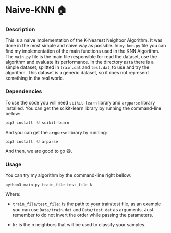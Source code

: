 # Naive-KNN :house:
### Description
This is a naive implementation of the K-Nearest Neighbor Algorithm. It was done in the most simple and naive way as possible. In `my_knn.py` file you can find my implementation of the main functions used in the KNN Algorithm. The `main.py` file is the main file responsible for read the dataset, use the algorithm and evaluate its performance. In the directory `Data` there is a simple dataset, splitted in `train.dat` and `test.dat`, to use and try the algorithm. This dataset is a generic dataset, so it does not represent something in the real world. 

### Dependencies

To use the code you will need `scikit-learn` library and `argparse` library installed. You can get the scikit-learn library by running the command-line bellow:

```
pip3 install -U scikit-learn
```

And you can get the `argparse` library by running:

```
pip3 install -U arparse
```

And then, we are good to go :smile:.

### Usage
You can try my algorithm by the command-line right bellow:
```
python3 main.py train_file test_file k
```
Where:

- `train_file/test_file:` is the path to your train/test file, as an example you can use `Data/train.dat` and `Data/test.dat` as arguments. Just remember to do not invert the order while passing the parameters.

- `k:` is the n neighbors that will be used to classify your samples. 
